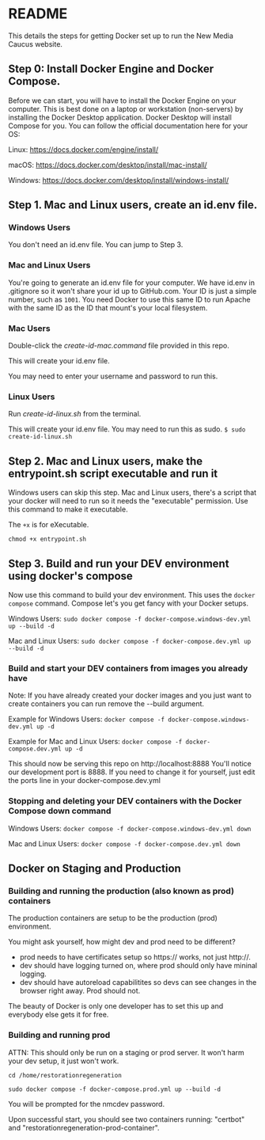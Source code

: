 # README

This details the steps for getting Docker set up to run the New Media Caucus website.

## Step 0: Install Docker Engine and Docker Compose.

Before we can start, you will have to install the Docker Engine on your computer. This is best done on a laptop or workstation (non-servers) by installing the Docker Desktop application. Docker Desktop will install Compose for you.
You can follow the official documentation here for your OS:

Linux: https://docs.docker.com/engine/install/

macOS: https://docs.docker.com/desktop/install/mac-install/

Windows: https://docs.docker.com/desktop/install/windows-install/

## Step 1. Mac and Linux users, create an id.env file.

### Windows Users

You don't need an id.env file. You can jump to Step 3.

### Mac and Linux Users

You're going to generate an id.env file for your computer. We have id.env in .gitignore so it won't share your id up to GitHub.com. Your ID is just a simple number, such as ```1001```. You need Docker to use this same ID to run Apache with the same ID as the ID that mount's your local filesystem.

### Mac Users

Double-click the *create-id-mac.command* file provided in this repo.

This will create your id.env file.

You may need to enter your username and password to run this.

### Linux Users

Run *create-id-linux.sh* from the terminal.

This will create your id.env file. 
You may need to run this as sudo.
```$ sudo create-id-linux.sh```

## Step 2. Mac and Linux users, make the entrypoint.sh script executable and run it

Windows users can skip this step. Mac and Linux users, there's a script that your docker will need to run so it needs the "executable" permission. Use this command to make it executable.

The ```+x``` is for eXecutable.

```chmod +x entrypoint.sh```

## Step 3. Build and run your DEV environment using docker's compose

Now use this command to build your dev environment. This uses the ```docker compose``` command. Compose let's you get fancy with your Docker setups.

Windows Users:
```sudo docker compose -f docker-compose.windows-dev.yml up --build -d```

Mac and Linux Users:
```sudo docker compose -f docker-compose.dev.yml up --build -d```

### Build and start your DEV containers from images you already have

Note: If you have already created your docker images and you just want to create containers you can run remove the --build argument.

Example for Windows Users:
```docker compose -f docker-compose.windows-dev.yml up -d```

Example for Mac and Linux Users:
```docker compose -f docker-compose.dev.yml up -d```

This should now be serving this repo on http://localhost:8888
You'll notice our development port is 8888. If you need to change it for yourself, just edit the ports line in your docker-compose.dev.yml

### Stopping and deleting your DEV containers with the Docker Compose down command

Windows Users:
```docker compose -f docker-compose.windows-dev.yml down```

Mac and Linux Users:
```docker compose -f docker-compose.dev.yml down```

## Docker on Staging and Production

### Building and running the production (also known as prod) containers

The production containers are setup to be the production (prod) environment.

You might ask yourself, how might dev and prod need to be different?

- prod needs to have certificates setup so https:// works, not just http://.
- dev should have logging turned on, where prod should only have mininal logging.
- dev should have autoreload capabilitites so devs can see changes in the browser right away. Prod should not.

The beauty of Docker is only one developer has to set this up and everybody else gets it for free.

### Building and running prod

ATTN: This should only be run on a staging or prod server. It won't harm your dev setup, it just won't work.

```cd /home/restorationregeneration```

```sudo docker compose -f docker-compose.prod.yml up --build -d```

You will be prompted for the nmcdev password.

Upon successful start, you should see two containers running: "certbot" and "restorationregeneration-prod-container".

